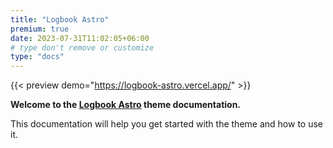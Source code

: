 ```yaml
---
title: "Logbook Astro"
premium: true
date: 2023-07-31T11:02:05+06:00
# type don't remove or customize
type: "docs"
---
```


{{< preview demo="https://logbook-astro.vercel.app/" >}}

**Welcome to the [Logbook Astro](https://themefisher.com/products/logbook-astro/) theme documentation.**

This documentation will help you get started with the theme and how to use it.
